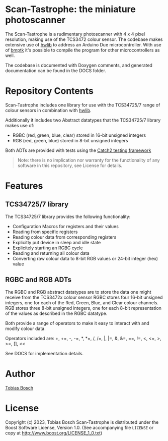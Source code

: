# Scan-Tastrophe: the miniature photoscanner

The Scan-Tastrophe is a rudimentary photoscanner with 4 x 4 pixel resolution, making use of the TCS3472 colour sensor.
The codebase makes extensive use of [hwlib](https://github.com/wovo/hwlib) to address an Arduino Due microcontroller.
With use of [bmptk](https://github.com/wovo/bmptk) it's possible to compile the program for other microcontrollers as well.

The codebase is documented with Doxygen comments, and generated documentation can be found in the DOCS folder.

# Repository Contents
Scan-Tastrophe includes one library for use with the TCS34725/7 range of colour sensors in combination with [hwlib](https://github.com/wovo/hwlib).

Additionally it includes two Abstract datatypes that the TCS34725/7 library makes use of:
  - RGBC (red, green, blue, clear) stored in 16-bit unsigned integers
  - RGB (red, green, blue) stored in 8-bit unsigned integers

Both ADTs are provided with tests using the [Catch2 testing framework](https://github.com/catchorg/Catch2)
> Note: there is no implication nor warranty for the functionality of any software in this repository, see License for details.

# Features

## TCS34725/7 library

The TCS34725/7 library provides the following functionality:
- Configuration Macros for registers and their values
- Reading from specific registers
- Reading colour data from corresponding registers
- Explicitly put device in sleep and idle state
- Explicitely starting an RGBC cycle
- Reading and returning all colour data
- Converting raw colour data to 8-bit RGB values or 24-bit integer (hex) value

## RGBC and RGB ADTs

The RGBC and RGB abstract datatypes are to store the data one might receive from the TCS3472x colour sensor
RGBC stores four 16-bit unsigned integers, one for each of the Red, Green, Blue, and Clear colour channels.
RGB stores three 8-bit unsigned integers, one for each 8-bit representation of the values as described in the RGBC datatype.

Both provide a range of operators to make it easy to interact with and modify colour data.

Operators included are: +, +=, -, -=, *, *=, /, /=, |, |=, &, &=, ==, !=, <, <=, >, >=, [], <<

See DOCS for implementation details.

# Author

[Tobias Bosch](https://github.com/toob01)

# License

Copyright (c) 2023, Tobias Bosch
Scan-Tastrophe is distributed under the Boost Software License, Version 1.0. 
(See accompanying file `LICENSE` or copy at http://www.boost.org/LICENSE_1_0.txt)
